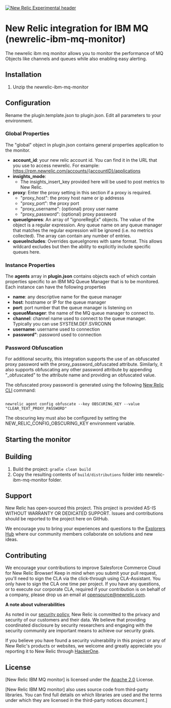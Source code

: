 [![New Relic Experimental header](https://github.com/newrelic/opensource-website/raw/master/src/images/categories/Experimental.png)](https://opensource.newrelic.com/oss-category/#new-relic-experimental)

# New Relic integration for IBM MQ (newrelic-ibm-mq-monitor)

The newrelic ibm mq monitor allows you to monitor the performance of MQ Objects like channels and queues while also enabling easy alerting.

## Installation

1. Unzip the newrelic-ibm-mq-monitor 

## Configuration

Rename the plugin.template.json to plugin.json. Edit all parameters to your environment. 

### Global Properties

The "global" object in plugin.json contains general properties application to the monitor.

- **account_id**: your new relic account id. You can find it in the URL that you use to access newrelic. For example: https://rpm.newrelic.com/accounts/{accountID}/applications
- **insights_mode**:
	- The insights_insert_key provided here will be used to post metrics to New Relic.
- **proxy**: Enter the proxy setting in this section if a proxy is required. 
	- "proxy_host": the proxy host name or ip addresss
	- "proxy_port": the proxy port
	- "proxy_username": (optional) proxy user name
	- "proxy_password": (optional) proxy password
- **queueIgnores**:  An array of "ignoreRegEx" objects. The value of the object is a regular expression. Any queue name on any queue manager that matches the regular expression will be ignored (i.e. no metrics collected). The array can contain any number of entries.
- **queueIncludes**: Overrides queueIgnores with same format. This allows wildcard excludes but then the ability to explicitly include specific queues here.

### Instance Properties

The **agents** array in **plugin.json** contains objects each of which contain properties specific to an IBM MQ Queue Manager that is to be monitored.
Each instance can have the following properties

- **name**: any descriptive name for the queue manager
- **host**: hostname or IP for the queue manager
- **port**: port number that the queue manager is listening on
- **queueManager**: the name of the MQ queue manager to connect to.
- **channel**: channel name used to connect to the queue manager. Typically you can use SYSTEM.DEF.SVRCONN
- **username**: username used to connection 
- **password"**: password used to connection 

### Password Obfuscation
For additional security, this integration supports the use of an obfuscated proxy password with the proxy_password_obfuscated attribute. Similarly, it also supports obfuscating any other password attribute by appending "_obfuscated" to the attribute name and providing an obfuscated value. 

The obfuscated proxy password is generated using the following [New Relic CLI](https://github.com/newrelic/newrelic-cli)  command:

```

newrelic agent config obfuscate --key OBSCURING_KEY --value "CLEAR_TEXT_PROXY_PASSWORD"

```

The obscuring key must also be configured by setting the NEW_RELIC_CONFIG_OBSCURING_KEY environment variable.

## Starting the monitor 

## Building

1. Build the project: `gradle clean build`
2. Copy the resulting contents of `build/distributions` folder into newrelic-ibm-mq-monitor folder.

## Support

New Relic has open-sourced this project. This project is provided AS-IS WITHOUT WARRANTY OR DEDICATED SUPPORT. Issues and contributions should be reported to the project here on GitHub.

We encourage you to bring your experiences and questions to the [Explorers Hub](https://discuss.newrelic.com) where our community members collaborate on solutions and new ideas.


## Contributing

We encourage your contributions to improve Salesforce Commerce Cloud for New Relic Browser! Keep in mind when you submit your pull request, you'll need to sign the CLA via the click-through using CLA-Assistant. You only have to sign the CLA one time per project. If you have any questions, or to execute our corporate CLA, required if your contribution is on behalf of a company, please drop us an email at opensource@newrelic.com.

**A note about vulnerabilities**

As noted in our [security policy](../../security/policy), New Relic is committed to the privacy and security of our customers and their data. We believe that providing coordinated disclosure by security researchers and engaging with the security community are important means to achieve our security goals.

If you believe you have found a security vulnerability in this project or any of New Relic's products or websites, we welcome and greatly appreciate you reporting it to New Relic through [HackerOne](https://hackerone.com/newrelic).

## License

[New Relic IBM MQ monitor] is licensed under the [Apache 2.0](http://apache.org/licenses/LICENSE-2.0.txt) License.

[New Relic IBM MQ monitor] also uses source code from third-party libraries. You can find full details on which libraries are used and the terms under which they are licensed in the third-party notices document.]
